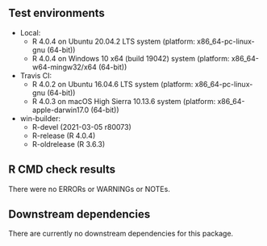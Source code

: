 ## Test environments

* Local:
  - R 4.0.4 on Ubuntu 20.04.2 LTS system (platform: x86_64-pc-linux-gnu (64-bit))
  - R 4.0.4 on Windows 10 x64 (build 19042) system (platform: x86_64-w64-mingw32/x64 (64-bit))
* Travis CI:
  - R 4.0.2 on Ubuntu 16.04.6 LTS system (platform: x86_64-pc-linux-gnu (64-bit))
  - R 4.0.3 on macOS High Sierra 10.13.6 system (platform: x86_64-apple-darwin17.0 (64-bit))
* win-builder:
  - R-devel (2021-03-05 r80073)
  - R-release (R 4.0.4)
  - R-oldrelease (R 3.6.3)

## R CMD check results

There were no ERRORs or WARNINGs or NOTEs.

## Downstream dependencies

There are currently no downstream dependencies for this package.
